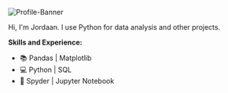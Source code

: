 ![Profile-Banner](https://github.com/jordaan-c/Image/blob/8616ebc3352556f9f7e4103d59aabd4987127436/Data-Visualisation-2.jpg)

Hi, I'm Jordaan. I use Python for data analysis and other projects.

**Skills and Experience:**
- 📚 Pandas | Matplotlib 
- 💻 Python | SQL
- 📑 Spyder | Jupyter Notebook


<!--
**jordaan-c/jordaan-c** is a ✨ _special_ ✨ repository because its `README.md` (this file) appears on your GitHub profile.

Here are some ideas to get you started:

- 🔭 I’m currently working on ...
- 🌱 I’m currently learning ...
- 👯 I’m looking to collaborate on ...
- 🤔 I’m looking for help with ...
- 💬 Ask me about ...
- 📫 How to reach me: ...
- 😄 Pronouns: ...
- ⚡ Fun fact: ...
-->

